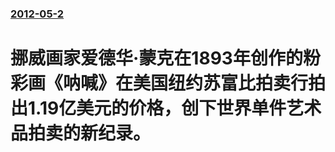 ### [2012-05-2](/news/2012/05/2/index.md)

##### 
#  挪威画家爱德华·蒙克在1893年创作的粉彩画《呐喊》在美国纽约苏富比拍卖行拍出1.19亿美元的价格，创下世界单件艺术品拍卖的新纪录。



